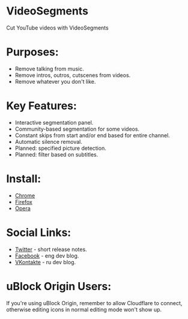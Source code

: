 # VideoSegments
Cut YouTube videos with VideoSegments

# Purposes:
 - Remove talking from music.
 - Remove intros, outros, cutscenes from videos.
 - Remove whatever you don't like.

# Key Features:
 - Interactive segmentation panel.
 - Community-based segmentation for some videos.
 - Constant skips from start and/or end based for entire channel.
 - Automatic silence removal.
 - Planned: specified picture detection.
 - Planned: filter based on subtitles.
 
# Install:
  - [Chrome](https://chrome.google.com/webstore/detail/cut-youtube-videos-with-v/eddbomdegiekipngdepnddkoemagllbn)
  - [Firefox](https://addons.mozilla.org/en-US/firefox/addon/videosegments/)
  - [Opera](https://addons.opera.com/ru/extensions/details/videosegments/)

# Social Links:
  - [Twitter](https://twitter.com/videosegments) - short release notes.
  - [Facebook](https://www.facebook.com/videosegments/) - eng dev blog.
  - [VKontakte](https://vk.com/vsegments) - ru dev blog.
  
# uBlock Origin Users:
If you're using uBlock Origin, remember to allow Cloudflare to connect, otherwise editing icons in normal editing mode won't show up.
